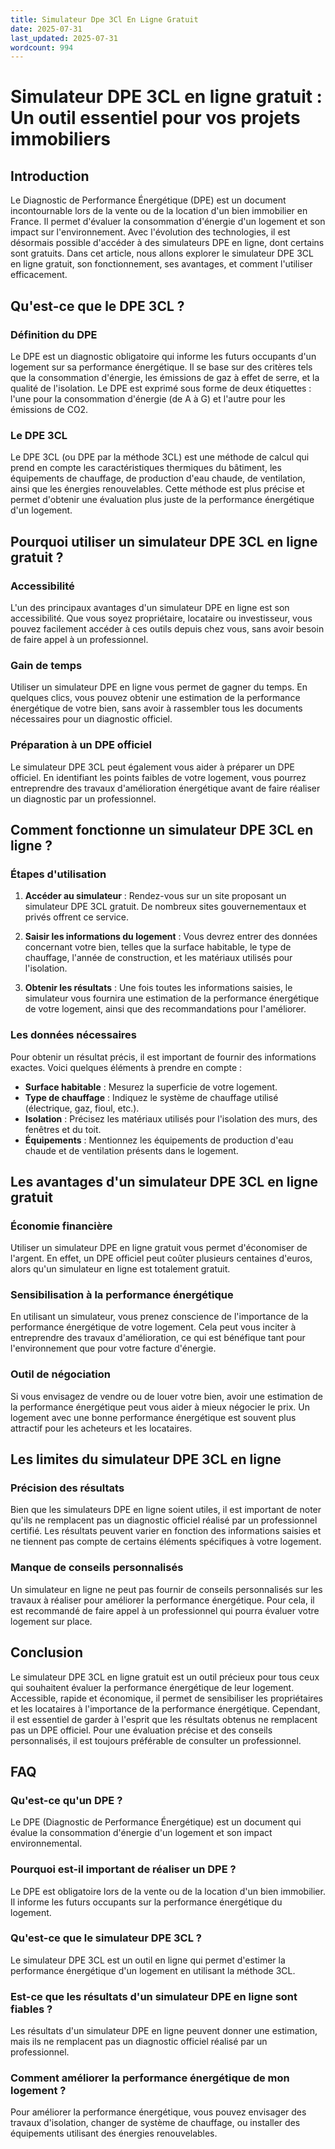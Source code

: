 ```yaml
---
title: Simulateur Dpe 3Cl En Ligne Gratuit
date: 2025-07-31
last_updated: 2025-07-31
wordcount: 994
---
```


# Simulateur DPE 3CL en ligne gratuit : Un outil essentiel pour vos projets immobiliers

## Introduction

Le Diagnostic de Performance Énergétique (DPE) est un document incontournable lors de la vente ou de la location d'un bien immobilier en France. Il permet d'évaluer la consommation d'énergie d'un logement et son impact sur l'environnement. Avec l'évolution des technologies, il est désormais possible d'accéder à des simulateurs DPE en ligne, dont certains sont gratuits. Dans cet article, nous allons explorer le simulateur DPE 3CL en ligne gratuit, son fonctionnement, ses avantages, et comment l'utiliser efficacement.

## Qu'est-ce que le DPE 3CL ?

### Définition du DPE

Le DPE est un diagnostic obligatoire qui informe les futurs occupants d'un logement sur sa performance énergétique. Il se base sur des critères tels que la consommation d'énergie, les émissions de gaz à effet de serre, et la qualité de l'isolation. Le DPE est exprimé sous forme de deux étiquettes : l'une pour la consommation d'énergie (de A à G) et l'autre pour les émissions de CO2.

### Le DPE 3CL

Le DPE 3CL (ou DPE par la méthode 3CL) est une méthode de calcul qui prend en compte les caractéristiques thermiques du bâtiment, les équipements de chauffage, de production d'eau chaude, de ventilation, ainsi que les énergies renouvelables. Cette méthode est plus précise et permet d'obtenir une évaluation plus juste de la performance énergétique d'un logement.

## Pourquoi utiliser un simulateur DPE 3CL en ligne gratuit ?

### Accessibilité

L'un des principaux avantages d'un simulateur DPE en ligne est son accessibilité. Que vous soyez propriétaire, locataire ou investisseur, vous pouvez facilement accéder à ces outils depuis chez vous, sans avoir besoin de faire appel à un professionnel.

### Gain de temps

Utiliser un simulateur DPE en ligne vous permet de gagner du temps. En quelques clics, vous pouvez obtenir une estimation de la performance énergétique de votre bien, sans avoir à rassembler tous les documents nécessaires pour un diagnostic officiel.

### Préparation à un DPE officiel

Le simulateur DPE 3CL peut également vous aider à préparer un DPE officiel. En identifiant les points faibles de votre logement, vous pourrez entreprendre des travaux d'amélioration énergétique avant de faire réaliser un diagnostic par un professionnel.

## Comment fonctionne un simulateur DPE 3CL en ligne ?

### Étapes d'utilisation

1. **Accéder au simulateur** : Rendez-vous sur un site proposant un simulateur DPE 3CL gratuit. De nombreux sites gouvernementaux et privés offrent ce service.

2. **Saisir les informations du logement** : Vous devrez entrer des données concernant votre bien, telles que la surface habitable, le type de chauffage, l'année de construction, et les matériaux utilisés pour l'isolation.

3. **Obtenir les résultats** : Une fois toutes les informations saisies, le simulateur vous fournira une estimation de la performance énergétique de votre logement, ainsi que des recommandations pour l'améliorer.

### Les données nécessaires

Pour obtenir un résultat précis, il est important de fournir des informations exactes. Voici quelques éléments à prendre en compte :

- **Surface habitable** : Mesurez la superficie de votre logement.
- **Type de chauffage** : Indiquez le système de chauffage utilisé (électrique, gaz, fioul, etc.).
- **Isolation** : Précisez les matériaux utilisés pour l'isolation des murs, des fenêtres et du toit.
- **Équipements** : Mentionnez les équipements de production d'eau chaude et de ventilation présents dans le logement.

## Les avantages d'un simulateur DPE 3CL en ligne gratuit

### Économie financière

Utiliser un simulateur DPE en ligne gratuit vous permet d'économiser de l'argent. En effet, un DPE officiel peut coûter plusieurs centaines d'euros, alors qu'un simulateur en ligne est totalement gratuit.

### Sensibilisation à la performance énergétique

En utilisant un simulateur, vous prenez conscience de l'importance de la performance énergétique de votre logement. Cela peut vous inciter à entreprendre des travaux d'amélioration, ce qui est bénéfique tant pour l'environnement que pour votre facture d'énergie.

### Outil de négociation

Si vous envisagez de vendre ou de louer votre bien, avoir une estimation de la performance énergétique peut vous aider à mieux négocier le prix. Un logement avec une bonne performance énergétique est souvent plus attractif pour les acheteurs et les locataires.

## Les limites du simulateur DPE 3CL en ligne

### Précision des résultats

Bien que les simulateurs DPE en ligne soient utiles, il est important de noter qu'ils ne remplacent pas un diagnostic officiel réalisé par un professionnel certifié. Les résultats peuvent varier en fonction des informations saisies et ne tiennent pas compte de certains éléments spécifiques à votre logement.

### Manque de conseils personnalisés

Un simulateur en ligne ne peut pas fournir de conseils personnalisés sur les travaux à réaliser pour améliorer la performance énergétique. Pour cela, il est recommandé de faire appel à un professionnel qui pourra évaluer votre logement sur place.

## Conclusion

Le simulateur DPE 3CL en ligne gratuit est un outil précieux pour tous ceux qui souhaitent évaluer la performance énergétique de leur logement. Accessible, rapide et économique, il permet de sensibiliser les propriétaires et les locataires à l'importance de la performance énergétique. Cependant, il est essentiel de garder à l'esprit que les résultats obtenus ne remplacent pas un DPE officiel. Pour une évaluation précise et des conseils personnalisés, il est toujours préférable de consulter un professionnel.

## FAQ

### Qu'est-ce qu'un DPE ?

Le DPE (Diagnostic de Performance Énergétique) est un document qui évalue la consommation d'énergie d'un logement et son impact environnemental.

### Pourquoi est-il important de réaliser un DPE ?

Le DPE est obligatoire lors de la vente ou de la location d'un bien immobilier. Il informe les futurs occupants sur la performance énergétique du logement.

### Qu'est-ce que le simulateur DPE 3CL ?

Le simulateur DPE 3CL est un outil en ligne qui permet d'estimer la performance énergétique d'un logement en utilisant la méthode 3CL.

### Est-ce que les résultats d'un simulateur DPE en ligne sont fiables ?

Les résultats d'un simulateur DPE en ligne peuvent donner une estimation, mais ils ne remplacent pas un diagnostic officiel réalisé par un professionnel.

### Comment améliorer la performance énergétique de mon logement ?

Pour améliorer la performance énergétique, vous pouvez envisager des travaux d'isolation, changer de système de chauffage, ou installer des équipements utilisant des énergies renouvelables.